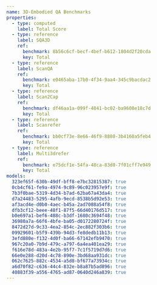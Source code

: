 ```yaml
---
name: 3D-Embodied QA Benchmarks
properties:
  - type: computed
    label: Total Score
  - type: reference
    label: SQA3D
    ref:
      benchmark: 8b56c6cf-becf-4bef-b612-1804d2f20cda
      key: Total
  - type: reference
    label: ScanQA
    ref:
      benchmark: e0465aba-17b0-4f34-9aa4-345c9bacdac2
      key: Total
  - type: reference
    label: Scan2Cap
    ref:
      benchmark: df46aa1a-099f-4841-bc02-ba9608e18c7d
      key: Total
  - type: reference
    label: Scanrefer
    ref:
      benchmark: bb0cf73e-8e66-46f9-8880-3b4160a5feb4
      key: Total
  - type: reference
    label: Multi3drefer
    ref:
      benchmark: e75dcf1e-54fa-48ca-83d0-7f01cff7e949
      key: Total
models:
  323ef65f-630b-49df-bff8-e7bc32815387: true
  0cb4cf61-fe9a-4974-9c89-96c023957e9f: true
  7b3f0bae-5319-4d34-b7ad-62ba67a43da4: true
  d7a24483-5295-4afb-9ecd-8538b5d92e53: true
  af3acd4e-d0b0-4aec-b45a-2ad7088a54f8: true
  dfb3cf12-beee-48f1-87f5-66d40176d517: true
  b0e697a1-bef6-488c-b3df-1680c3694f48: true
  36980a7a-66f6-4bfe-ba05-d0172280724f: true
  8472d27d-9c33-4ea2-854c-2ec882f303b6: true
  09929601-b5f9-439b-94d3-fe8dedb11b13: true
  3efd880e-f132-4d0f-ba66-67142efb9470: true
  967c20a0-7b9d-479c-a797-6a4ea401ea29: true
  f616e78d-483a-4e2b-95f7-7c1f5719d7d6: true
  66e0e288-d20d-4c78-890e-3bd68aa931dc: true
  062c7625-882c-4534-a5d8-bf677a73934c: true
  a6d70f82-c636-44c4-832e-b8a87b5ad896: true
  40883f39-a556-4765-ad87-0640d246a839: true
---
```

